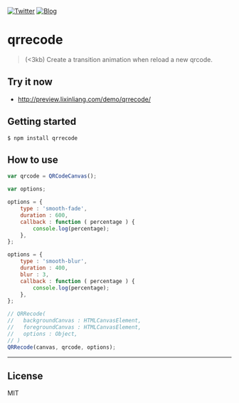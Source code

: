 [![Twitter](https://img.shields.io/badge/twitter-@qq393464140-blue.svg)](http://twitter.com/qq393464140)
[![Blog](https://img.shields.io/badge/blog-★-ff69b4.svg)](https://www.lixinliang.com)

# qrrecode
> (<3kb) Create a transition animation when reload a new qrcode.

## Try it now

* http://preview.lixinliang.com/demo/qrrecode/

## Getting started
```
$ npm install qrrecode
```

## How to use
```js
var qrcode = QRCodeCanvas();

var options;

options = {
    type : 'smooth-fade',
    duration : 600,
    callback : function ( percentage ) {
        console.log(percentage);
    },
};

options = {
    type : 'smooth-blur',
    duration : 400,
    blur : 3,
    callback : function ( percentage ) {
        console.log(percentage);
    },
};

// QRRecode(
//   backgroundCanvas : HTMLCanvasElement,
//   foregroundCanvas : HTMLCanvasElement,
//   options : Object,
// )
QRRecode(canvas, qrcode, options);
```

---

## License

MIT
